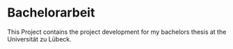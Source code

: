 # Bachelorarbeit
This Project contains the project development for my bachelors thesis at the Universität zu Lübeck.
